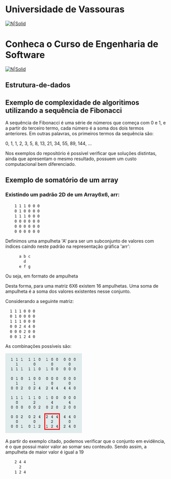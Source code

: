 # Universidade de Vassouras


[![N|Solid](https://universidadedevassouras.edu.br/wp-content/uploads/2022/03/campus_marica.png)](https://universidadedevassouras.edu.br/campus-marica/)
# Conheca o Curso de Engenharia de Software 
[![N|Solid](https://universidadedevassouras.edu.br/wp-content/uploads/2021/12/Simbolo_Engenharia_de_Software.jpg)](https://universidadedevassouras.edu.br/graduacao-marica/engenharia-de-software/)

## Estrutura-de-dados



## Exemplo de complexidade de algoritimos utilizando a sequência de Fibonacci

A sequência de Fibonacci é uma série de números que começa com 0 e 1, e a partir do terceiro termo, cada número é a soma dos dois termos anteriores. Em outras palavras, os primeiros termos da sequência são:

0, 1, 1, 2, 3, 5, 8, 13, 21, 34, 55, 89, 144, ...

Nos exemplos do repositório é possível verificar que soluções distintas, ainda que apresentam o mesmo resultado, possuem um custo computacional bem diferenciado.


## Exemplo de somatório de um array

### Existindo um padrão 2D de um Array6x6, arr:

        1 1 1 0 0 0
        0 1 0 0 0 0
        1 1 1 0 0 0
        0 0 0 0 0 0
        0 0 0 0 0 0
        0 0 0 0 0 0


Definimos uma ampulheta 'A' para ser um subconjunto de valores com índices
caindo neste padrão na representação gráfica 'arr':

          a b c
            d
          e f g

Ou seja, em formato de ampulheta      

Desta forma, para uma matriz 6X6 existem 16 ampulhetas. Uma soma de ampulheta é a soma dos valores existentes nesse conjunto. 

Considerando a seguinte matriz:

      1 1 1 0 0 0
      0 1 0 0 0 0
      1 1 1 0 0 0
      0 0 2 4 4 0
      0 0 0 2 0 0
      0 0 1 2 4 0

As combinações possíveis são:

![Screenshot](/ampulhetamaior.png) 

A partir do exemplo citado, podemos verificar que o conjunto em evidência, é o que possui maior valor ao somar seu conteudo.
Sendo assim, a ampulheta de maior valor é igual a 19

        2 4 4
          2
        1 2 4
      

